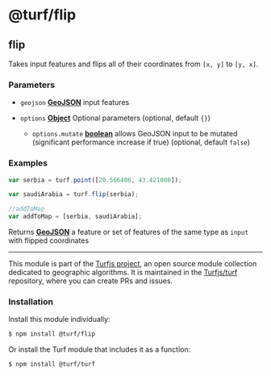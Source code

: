 # @turf/flip

<!-- Generated by documentation.js. Update this documentation by updating the source code. -->

## flip

Takes input features and flips all of their coordinates from `[x, y]` to `[y, x]`.

### Parameters

*   `geojson` **[GeoJSON][1]** input features
*   `options` **[Object][2]** Optional parameters (optional, default `{}`)

    *   `options.mutate` **[boolean][3]** allows GeoJSON input to be mutated (significant performance increase if true) (optional, default `false`)

### Examples

```javascript
var serbia = turf.point([20.566406, 43.421008]);

var saudiArabia = turf.flip(serbia);

//addToMap
var addToMap = [serbia, saudiArabia];
```

Returns **[GeoJSON][1]** a feature or set of features of the same type as `input` with flipped coordinates

[1]: https://tools.ietf.org/html/rfc7946#section-3

[2]: https://developer.mozilla.org/docs/Web/JavaScript/Reference/Global_Objects/Object

[3]: https://developer.mozilla.org/docs/Web/JavaScript/Reference/Global_Objects/Boolean

<!-- This file is automatically generated. Please don't edit it directly:
if you find an error, edit the source file (likely index.js), and re-run
./scripts/generate-readmes in the turf project. -->

---

This module is part of the [Turfjs project](http://turfjs.org/), an open source
module collection dedicated to geographic algorithms. It is maintained in the
[Turfjs/turf](https://github.com/Turfjs/turf) repository, where you can create
PRs and issues.

### Installation

Install this module individually:

```sh
$ npm install @turf/flip
```

Or install the Turf module that includes it as a function:

```sh
$ npm install @turf/turf
```
